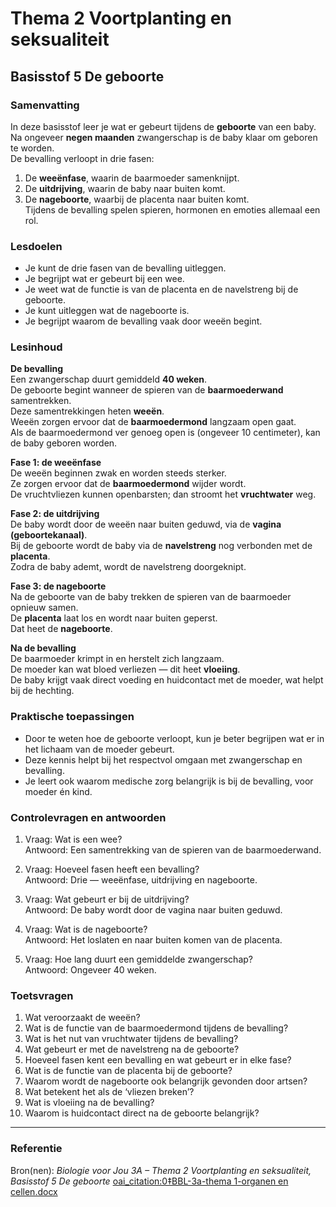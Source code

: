 # Thema 2 Voortplanting en seksualiteit
## Basisstof 5 De geboorte

### Samenvatting
In deze basisstof leer je wat er gebeurt tijdens de **geboorte** van een baby.  
Na ongeveer **negen maanden** zwangerschap is de baby klaar om geboren te worden.  
De bevalling verloopt in drie fasen:  
1. De **weeënfase**, waarin de baarmoeder samenknijpt.  
2. De **uitdrijving**, waarin de baby naar buiten komt.  
3. De **nageboorte**, waarbij de placenta naar buiten komt.  
Tijdens de bevalling spelen spieren, hormonen en emoties allemaal een rol.

### Lesdoelen
- Je kunt de drie fasen van de bevalling uitleggen.  
- Je begrijpt wat er gebeurt bij een wee.  
- Je weet wat de functie is van de placenta en de navelstreng bij de geboorte.  
- Je kunt uitleggen wat de nageboorte is.  
- Je begrijpt waarom de bevalling vaak door weeën begint.

### Lesinhoud
**De bevalling**  
Een zwangerschap duurt gemiddeld **40 weken**.  
De geboorte begint wanneer de spieren van de **baarmoederwand** samentrekken.  
Deze samentrekkingen heten **weeën**.  
Weeën zorgen ervoor dat de **baarmoedermond** langzaam open gaat.  
Als de baarmoedermond ver genoeg open is (ongeveer 10 centimeter), kan de baby geboren worden.

**Fase 1: de weeënfase**  
De weeën beginnen zwak en worden steeds sterker.  
Ze zorgen ervoor dat de **baarmoedermond** wijder wordt.  
De vruchtvliezen kunnen openbarsten; dan stroomt het **vruchtwater** weg.

**Fase 2: de uitdrijving**  
De baby wordt door de weeën naar buiten geduwd, via de **vagina (geboortekanaal)**.  
Bij de geboorte wordt de baby via de **navelstreng** nog verbonden met de **placenta**.  
Zodra de baby ademt, wordt de navelstreng doorgeknipt.

**Fase 3: de nageboorte**  
Na de geboorte van de baby trekken de spieren van de baarmoeder opnieuw samen.  
De **placenta** laat los en wordt naar buiten geperst.  
Dat heet de **nageboorte**.

**Na de bevalling**  
De baarmoeder krimpt in en herstelt zich langzaam.  
De moeder kan wat bloed verliezen — dit heet **vloeiing**.  
De baby krijgt vaak direct voeding en huidcontact met de moeder, wat helpt bij de hechting.

### Praktische toepassingen
- Door te weten hoe de geboorte verloopt, kun je beter begrijpen wat er in het lichaam van de moeder gebeurt.  
- Deze kennis helpt bij het respectvol omgaan met zwangerschap en bevalling.  
- Je leert ook waarom medische zorg belangrijk is bij de bevalling, voor moeder én kind.

### Controlevragen en antwoorden <!-- {"fold":true} -->

1. Vraag: Wat is een wee?  
   Antwoord: Een samentrekking van de spieren van de baarmoederwand.  

2. Vraag: Hoeveel fasen heeft een bevalling?  
   Antwoord: Drie — weeënfase, uitdrijving en nageboorte.  

3. Vraag: Wat gebeurt er bij de uitdrijving?  
   Antwoord: De baby wordt door de vagina naar buiten geduwd.  

4. Vraag: Wat is de nageboorte?  
   Antwoord: Het loslaten en naar buiten komen van de placenta.  

5. Vraag: Hoe lang duurt een gemiddelde zwangerschap?  
   Antwoord: Ongeveer 40 weken.

### Toetsvragen

1. Wat veroorzaakt de weeën?  
2. Wat is de functie van de baarmoedermond tijdens de bevalling?  
3. Wat is het nut van vruchtwater tijdens de bevalling?  
4. Wat gebeurt er met de navelstreng na de geboorte?  
5. Hoeveel fasen kent een bevalling en wat gebeurt er in elke fase?  
6. Wat is de functie van de placenta bij de geboorte?  
7. Waarom wordt de nageboorte ook belangrijk gevonden door artsen?  
8. Wat betekent het als de ‘vliezen breken’?  
9. Wat is vloeiing na de bevalling?  
10. Waarom is huidcontact direct na de geboorte belangrijk?

<!--
Antwoorden toetsvragen
1. Samentrekkingen van de baarmoederspieren, gestuurd door hormonen.
2. De baarmoedermond opent zich zodat de baby naar buiten kan.
3. Het beschermt de baby en maakt de doorgang soepeler.
4. De navelstreng wordt na de geboorte doorgeknipt.
5. Drie: weeënfase (openen), uitdrijving (baby komt), nageboorte (placenta komt).
6. De placenta levert voeding en zuurstof aan de baby tot de geboorte.
7. Omdat er gecontroleerd wordt of de placenta volledig naar buiten is gekomen.
8. Dat het vruchtwater naar buiten stroomt doordat de vruchtvliezen openbarsten.
9. Bloedverlies dat optreedt na de geboorte.
10. Het versterkt de band tussen moeder en baby en helpt de baby rustig te worden.
-->

---

### Referentie
Bron(nen): *Biologie voor Jou 3A – Thema 2 Voortplanting en seksualiteit, Basisstof 5 De geboorte*  [oai_citation:0‡BBL-3a-thema 1-organen en cellen.docx](file-service://file-JH7u4Xk7bmyBaukR1dQfZ9)